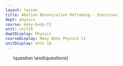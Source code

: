 ```yaml
---
layout: lesson
title: Abelian Bosonization Reframing - Exercises
dept: physics
course: many-body-II
unit: unit18
deptDisplay: Physics
courseDisplay: Many Body Physics II
unitDisplay: Unit 18
---
```

<ol>
\question
\end{questions}

